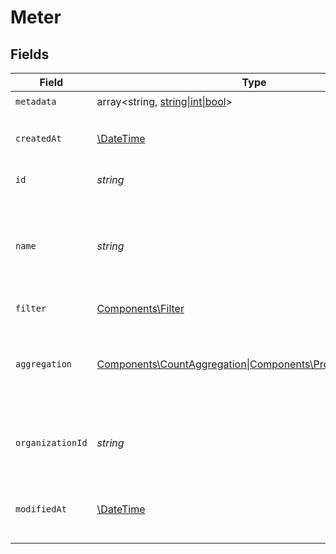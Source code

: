 # Meter


## Fields

| Field                                                                                                     | Type                                                                                                      | Required                                                                                                  | Description                                                                                               |
| --------------------------------------------------------------------------------------------------------- | --------------------------------------------------------------------------------------------------------- | --------------------------------------------------------------------------------------------------------- | --------------------------------------------------------------------------------------------------------- |
| `metadata`                                                                                                | array<string, [string\|int\|bool](../../Models/Components/MeterMetadata.md)>                              | :heavy_check_mark:                                                                                        | N/A                                                                                                       |
| `createdAt`                                                                                               | [\DateTime](https://www.php.net/manual/en/class.datetime.php)                                             | :heavy_check_mark:                                                                                        | Creation timestamp of the object.                                                                         |
| `id`                                                                                                      | *string*                                                                                                  | :heavy_check_mark:                                                                                        | The ID of the object.                                                                                     |
| `name`                                                                                                    | *string*                                                                                                  | :heavy_check_mark:                                                                                        | The name of the meter. Will be shown on customer's invoices and usage.                                    |
| `filter`                                                                                                  | [Components\Filter](../../Models/Components/Filter.md)                                                    | :heavy_check_mark:                                                                                        | N/A                                                                                                       |
| `aggregation`                                                                                             | [Components\CountAggregation\|Components\PropertyAggregation](../../Models/Components/MeterAggregation.md) | :heavy_check_mark:                                                                                        | The aggregation to apply on the filtered events to calculate the meter.                                   |
| `organizationId`                                                                                          | *string*                                                                                                  | :heavy_check_mark:                                                                                        | The ID of the organization owning the meter.                                                              |
| `modifiedAt`                                                                                              | [\DateTime](https://www.php.net/manual/en/class.datetime.php)                                             | :heavy_check_mark:                                                                                        | Last modification timestamp of the object.                                                                |
